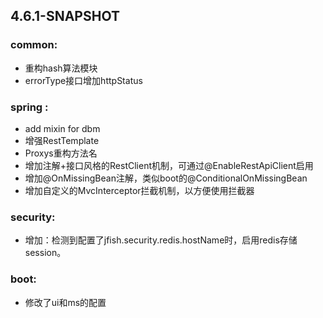 


## 4.6.1-SNAPSHOT
### common:
- 重构hash算法模块
- errorType接口增加httpStatus

### spring :    
- add mixin for dbm   
- 增强RestTemplate
- Proxys重构方法名
- 增加注解+接口风格的RestClient机制，可通过@EnableRestApiClient启用
- 增加@OnMissingBean注解，类似boot的@ConditionalOnMissingBean
- 增加自定义的MvcInterceptor拦截机制，以方便使用拦截器

### security:   
- 增加：检测到配置了jfish.security.redis.hostName时，启用redis存储session。

### boot:
- 修改了ui和ms的配置


